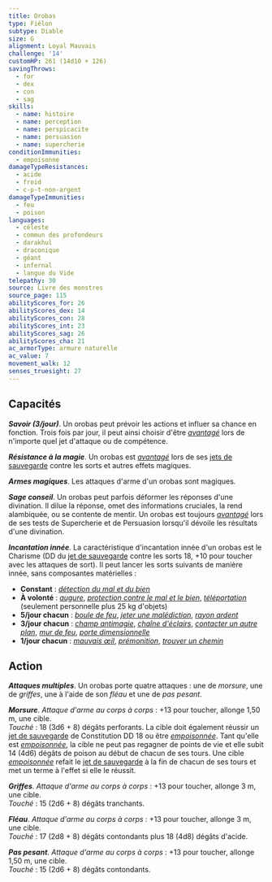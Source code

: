 ```yaml
---
title: Orobas
type: Fiélon
subtype: Diable
size: G
alignment: Loyal Mauvais
challenge: '14'
customHP: 261 (14d10 + 126)
savingThrows:
  - for
  - dex
  - con
  - sag
skills:
  - name: histoire
  - name: perception
  - name: perspicacite
  - name: persuasion
  - name: supercherie
conditionImmunities:
  - empoisonne
damageTypeResistances:
  - acide
  - froid
  - c-p-t-non-argent
damageTypeImmunities:
  - feu
  - poison
languages:
  - céleste
  - commun des profondeurs
  - darakhul
  - draconique
  - géant
  - infernal
  - langue du Vide
telepathy: 30
source: Livre des monstres
source_page: 115
abilityScores_for: 26
abilityScores_dex: 14
abilityScores_con: 28
abilityScores_int: 23
abilityScores_sag: 26
abilityScores_cha: 21
ac_armorType: armure naturelle
ac_value: 7
movement_walk: 12
senses_truesight: 27
---
```

## Capacités
_**Savoir (3/jour)**_. Un orobas peut prévoir les actions et influer sa chance en fonction. Trois fois par jour, il peut ainsi choisir d'être [_avantagé_](/utiliser-les-caracteristiques/#avantage-et-desavantage) lors de n'importe quel jet d'attaque ou de compétence.

_**Résistance à la magie**_. Un orobas est [_avantagé_](/utiliser-les-caracteristiques/#avantage-et-desavantage) lors de ses [jets de sauvegarde](/utiliser-les-caracteristiques/#jets-de-sauvegarde) contre les sorts et autres effets magiques.

_**Armes magiques**_. Les attaques d'arme d'un orobas sont magiques.

_**Sage conseil**_. Un orobas peut parfois déformer les réponses d'une divination. Il dilue la réponse, omet des informations cruciales, la rend alambiquée, ou se contente de mentir. Un orobas est toujours [_avantagé_](/utiliser-les-caracteristiques/#avantage-et-desavantage) lors de ses tests de Supercherie et de Persuasion lorsqu'il dévoile les résultats d'une divination.

_**Incantation innée**_. La caractéristique d'incantation innée d'un orobas est le Charisme (DD du [jet de sauvegarde](/utiliser-les-caracteristiques/#jets-de-sauvegarde) contre les sorts 18, +10 pour toucher avec les attaques de sort). Il peut lancer les sorts suivants de manière innée, sans composantes matérielles :
* **Constant** : [_détection du mal et du bien_](/grimoire/detection-du-mal-et-du-bien/)
* **À volonté** : [_augure_](/grimoire/augure/), [_protection contre le mal et le bien_](/grimoire/protection-contre-le-mal-et-le-bien/), [_téléportation_](/grimoire/teleportation/) (seulement personnelle plus 25 kg d'objets)
* **5/jour chacun** : [_boule de feu_](/grimoire/boule-de-feu/), [_jeter une malédiction_](/grimoire/jeter-une-malediction/), [_rayon ardent_](/grimoire/rayon-ardent/)
* **3/jour chacun** : [_champ antimagie_](/grimoire/champ-antimagie/), [_chaîne d'éclairs_](/grimoire/chaine-d-eclairs/), [_contacter un autre plan_](/grimoire/contacter-un-autre-plan/), [_mur de feu_](/grimoire/mur-de-feu/), [_porte dimensionnelle_](/grimoire/porte-dimensionnelle/)
* **1/jour chacun** : [_mauvais œil_](/grimoire/mauvais-oeil/), [_prémonition_](/grimoire/premonition/), [_trouver un chemin_](/grimoire/trouver-un-chemin/)

## Action
_**Attaques multiples**_. Un orobas porte quatre attaques : une de _morsure_, une de _griffes_, une à l'aide de son _fléau_ et une de _pas pesant_.

_**Morsure**_. _Attaque d'arme au corps à corps_ : +13 pour toucher, allonge 1,50 m, une cible.  
_Touché_ : 18 (3d6 + 8) dégâts perforants. La cible doit également réussir un [jet de sauvegarde](/utiliser-les-caracteristiques/#jets-de-sauvegarde) de Constitution DD 18 ou être [_empoisonnée_](/gerer-la-sante-du-personnage/#empoisonne). Tant qu'elle est [_empoisonnée_](/gerer-la-sante-du-personnage/#empoisonne), la cible ne peut pas regagner de points de vie et elle subit 14 (4d6) dégâts de poison au début de chacun de ses tours. Une cible [_empoisonnée_](/gerer-la-sante-du-personnage/#empoisonne) refait le [jet de sauvegarde](/utiliser-les-caracteristiques/#jets-de-sauvegarde) à la fin de chacun de ses tours et met un terme à l'effet si elle le réussit.

_**Griffes**_. _Attaque d'arme au corps à corps_ : +13 pour toucher, allonge 3 m, une cible.  
_Touché_ : 15 (2d6 + 8) dégâts tranchants.

_**Fléau**_. _Attaque d'arme au corps à corps_ : +13 pour toucher, allonge 3 m, une cible.  
_Touché_ : 17 (2d8 + 8) dégâts contondants plus 18 (4d8) dégâts d'acide.

_**Pas pesant**_. _Attaque d'arme au corps à corps_ : +13 pour toucher, allonge 1,50 m, une cible.  
_Touché_ : 15 (2d6 + 8) dégâts contondants.
